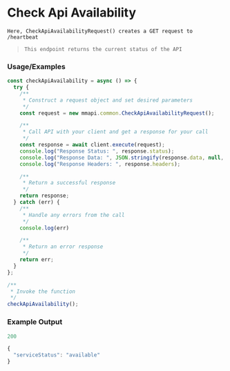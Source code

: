 # Check Api Availability

`Here, CheckApiAvailabilityRequest() creates a GET request to /heartbeat`

> `This endpoint returns the current status of the API`

### Usage/Examples

```javascript
const checkApiAvailability = async () => {
  try {
    /**
     * Construct a request object and set desired parameters
     */
    const request = new mmapi.common.CheckApiAvailabilityRequest();

    /**
     * Call API with your client and get a response for your call
     */
    const response = await client.execute(request);
    console.log("Response Status: ", response.status);
    console.log("Response Data: ", JSON.stringify(response.data, null, 4));
    console.log("Response Headers: ", response.headers);

    /**
     * Return a successful response
     */
    return response;
  } catch (err) {
    /**
     * Handle any errors from the call
     */
    console.log(err)

    /**
     * Return an error response
     */
    return err;
  }
};

/**
 * Invoke the function
 */
checkApiAvailability();
```

### Example Output

```javascript
200

{
  "serviceStatus": "available"
}
```
